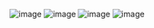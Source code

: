 ![image](https://github.com/user-attachments/assets/c2df64d1-30bf-444c-aead-a8a9c4faedf0)
![image](https://github.com/user-attachments/assets/2d05ad62-853a-47a6-93b5-422b43a7a2a3)
![image](https://github.com/user-attachments/assets/72caf96c-bd09-4fa5-bdbe-ffcd97565fb9)
![image](https://github.com/user-attachments/assets/4660686a-d866-46fc-bdf0-f9ef69c80ff3)
